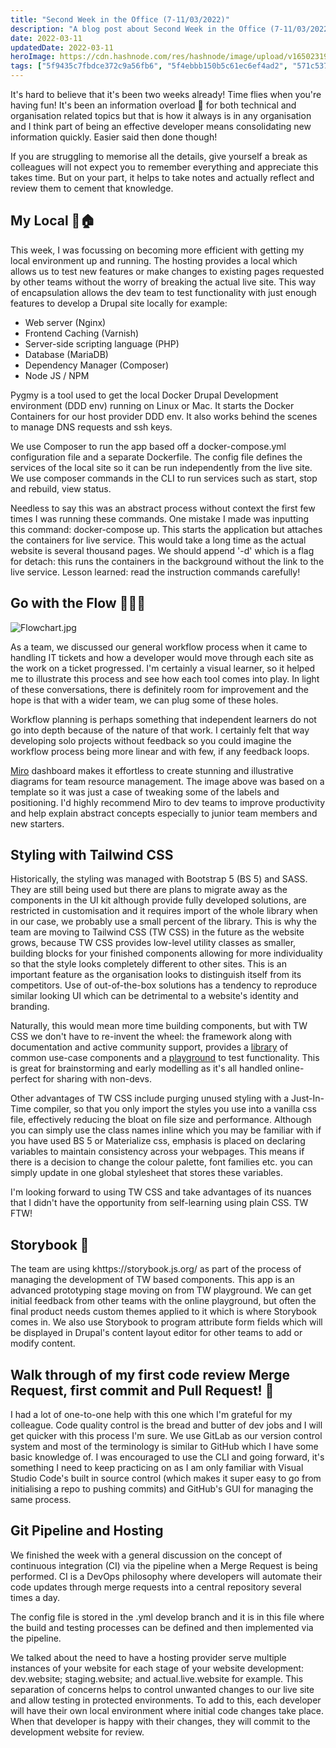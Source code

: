 ```yaml
---
title: "Second Week in the Office (7-11/03/2022)"
description: "A blog post about Second Week in the Office (7-11/03/2022)"
date: 2022-03-11
updatedDate: 2022-03-11
heroImage: https://cdn.hashnode.com/res/hashnode/image/upload/v1650231948516/qtCYF0qZf.jpg
tags: ["5f9435c7fbdce372c9a56fb6", "5f4ebbb150b5c61ec6ef4ad2", "571c5374fc5b53a1ace37ce8"]
---
```


It's hard to believe that it's been two weeks already! Time flies when you're having fun! It's been an information overload 🤯 for both technical and organisation related topics but that is how it always is in any organisation and I think part of being an effective developer means consolidating new information quickly. Easier said then done though!

If you are struggling to memorise all the details, give yourself a break as colleagues will not expect you to remember everything and appreciate this takes time. But on your part, it helps to take notes and actually reflect and review them to cement that knowledge.

## My Local 🍺🏠
This week, I was focussing on becoming more efficient with getting my local environment up and running. The hosting provides a local which allows us to test new features or make changes to existing pages requested by other teams without the worry of breaking the actual live site. This way of encapsulation allows the dev team to test functionality with just enough features to develop a Drupal site locally for example:

- Web server (Nginx)
- Frontend Caching (Varnish)
- Server-side scripting language (PHP)
- Database (MariaDB)
- Dependency Manager (Composer)
- Node JS / NPM

Pygmy is a tool used to get the local Docker Drupal Development environment (DDD env) running on Linux or Mac. It starts the Docker Containers for our host provider DDD env. It also works behind the scenes to manage DNS requests and ssh keys.

We use Composer to run the app based off a docker-compose.yml configuration file and a separate Dockerfile. The config file defines the services of the local site so it can be run independently from the live site. We use composer commands in the CLI to run services such as start, stop and rebuild, view status.

Needless to say this was an abstract process without context the first few times I was running these commands. One mistake I made was inputting this command: docker-compose up. This starts the application but attaches the containers for live service. This would take a long time as the actual website is several thousand pages. We should append '-d' which is a flag for detach: this runs the containers in the background without the link to the live service. Lesson learned: read the instruction commands carefully!

## Go with the Flow 🏄🏽‍♂️

![Flowchart.jpg](https://cdn.hashnode.com/res/hashnode/image/upload/v1650232259596/lAJn4dprZ.jpg "Flowchart showing workflow and quality control process for managing IT tickets")


As a team, we discussed our general workflow process when it came to handling IT tickets and how a developer would move through each site as the work on a ticket progressed. I'm certainly a visual learner, so it helped me to illustrate this process and see how each tool comes into play. In light of these conversations, there is definitely room for improvement and the hope is that with a wider team, we can plug some of these holes.

Workflow planning is perhaps something that independent learners do not go into depth because of the nature of that work. I certainly felt that way developing solo projects without feedback so you could imagine the workflow process being more linear and with few, if any feedback loops.

[Miro](https://miro.com/) dashboard makes it effortless to create stunning and illustrative diagrams for team resource management. The image above was based on a template so it was just a case of tweaking some of the labels and positioning. I'd highly recommend Miro to dev teams to improve productivity and help explain abstract concepts especially to junior team members and new starters.

## Styling with Tailwind CSS
Historically, the styling was managed with Bootstrap 5 (BS 5) and SASS. They are still being used but there are plans to migrate away as the components in the UI kit although provide fully developed solutions, are restricted in customisation and it requires import of the whole library when in our case, we probably use a small percent of the library. This is why the team are moving to Tailwind CSS (TW CSS) in the future as the website grows, because TW CSS provides low-level utility classes as smaller, building blocks for your finished components allowing for more individuality so that the style looks completely different to other sites. This is an important feature as the organisation looks to distinguish itself from its competitors. Use of out-of-the-box solutions has a tendency to reproduce similar looking UI which can be detrimental to a website's identity and branding.

Naturally, this would mean more time building components, but with TW CSS we don't have to re-invent the wheel: the framework along with documentation and active community support, provides a [library](https://tailwindui.com/) of common use-case components and a [playground](https://play.tailwindcss.com/) to test functionality. This is great for brainstorming and early modelling as it's all handled online- perfect for sharing with non-devs.

Other advantages of TW CSS include purging unused styling with a Just-In-Time compiler, so that you only import the styles you use into a vanilla css file, effectively reducing the bloat on file size and performance. Although you can simply use the class names inline which you may be familiar with if you have used BS 5 or Materialize css, emphasis is placed on declaring variables to maintain consistency across your webpages. This means if there is a decision to change the colour palette, font families etc. you can simply update in one global stylesheet that stores these variables.

I'm looking forward to using TW CSS and take advantages of its nuances that I didn't have the opportunity from self-learning using plain CSS. TW FTW!

## Storybook 📖
The team are using khttps://storybook.js.org/ as part of the process of managing the development of TW based components. This app is an advanced prototyping stage moving on from TW playground. We can get initial feedback from other teams with the online playground, but often the final product needs custom themes applied to it which is where Storybook comes in. We also use Storybook to program attribute form fields which will be displayed in Drupal's content layout editor for other teams to add or modify content.

## Walk through of my first code review Merge Request, first commit and Pull Request! 🎉
I had a lot of one-to-one help with this one which I'm grateful for my colleague. Code quality control is the bread and butter of dev jobs and I will get quicker with this process I'm sure. We use GitLab as our version control system and most of the terminology is similar to GitHub which I have some basic knowledge of. I was encouraged to use the CLI and going forward, it's something I need to keep practicing on as I am only familiar with Visual Studio Code's built in source control (which makes it super easy to go from initialising a repo to pushing commits) and GitHub's GUI for managing the same process.

## Git Pipeline and Hosting 
We finished the week with a general discussion on the concept of continuous integration (CI) via the pipeline when a Merge Request is being performed. CI is a DevOps philosophy where developers will automate their code updates through merge requests into a central repository several times a day.

The config file is stored in the .yml develop branch and it is in this file where the build and testing processes can be defined and then implemented via the pipeline.

We talked about the need to have a hosting provider serve multiple instances of your website for each stage of your website development: dev.website; staging.website; and actual.live.website for example. This separation of concerns helps to control unwanted changes to our live site and allow testing in protected environments. To add to this, each developer will have their own local environment where initial code changes take place. When that developer is happy with their changes, they will commit to the development website for review.